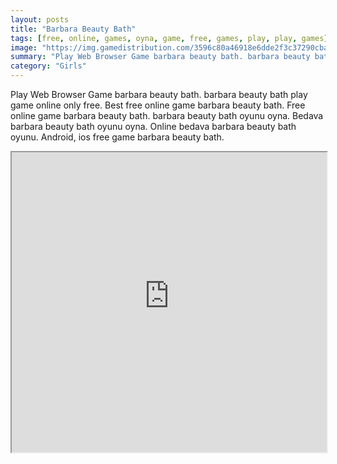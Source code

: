 ```yaml
---
layout: posts
title: "Barbara Beauty Bath"
tags: [free, online, games, oyna, game, free, games, play, play, games]
image: "https://img.gamedistribution.com/3596c80a46918e6dde2f3c37290cba47.jpg"
summary: "Play Web Browser Game barbara beauty bath. barbara beauty bath play game online only free. Best free online game barbara beauty bath. Free online game barbara beauty bath. barbara beauty bath oyunu oyna. Bedava barbara beauty bath oyunu oyna. Online bedava barbara beauty bath oyunu. Android, ios free game barbara beauty bath."
category: "Girls"
---
```


Play Web Browser Game barbara beauty bath. barbara beauty bath play game online only free. Best free online game barbara beauty bath. Free online game barbara beauty bath. barbara beauty bath oyunu oyna. Bedava barbara beauty bath oyunu oyna. Online bedava barbara beauty bath oyunu. Android, ios free game barbara beauty bath.

<iframe width="100%" height="480px;" src="https://flash.gamedistribution.com?game=3596c80a46918e6dde2f3c37290cba47"></iframe>